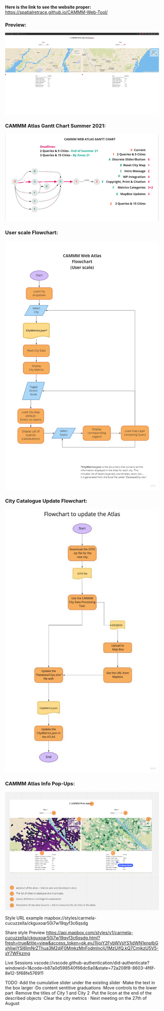 **Here is the link to see the website proper:**
https://spatialretrace.github.io/CAMMM-Web-Tool/

### Preview:
![CAMMM Web Atlas](screenshots/01_June03.png)

### CAMMM Atlas Gantt Chart Summer 2021:
![CAMMM Web Atlas](screenshots/GanttChartSummer2021.PNG)

### User scale Flowchart:
![CAMMM Web Atlas](screenshots/Flowchart_CAMMM_Web_Atlas.jpg)

### City Catalogue Update Flowchart:
![CAMMM City Catalogue](screenshots/Flowchart_City_Catalog.jpg)

### CAMMM Atlas Info Pop-Ups:
![CAMMM Atlas Popups](screenshots/PopUps.png)


Style URL example
mapbox://styles/carmela-cucuzzella/ckguxoar50i7w19qyf3c6qsdg

Share style
Preview 
https://api.mapbox.com/styles/v1/carmela-cucuzzella/ckguxoar50i7w19qyf3c6qsdg.html?fresh=true&title=view&access_token=pk.eyJ1IjoiY2FybWVsYS1jdWN1enplbGxhIiwiYSI6ImNrZThua3M2djF0MmkzMnFodmlncjU1MzUifQ.kQ7CmjkzU5V5-sY7WFkzmg


Live Sessions
vscode://vscode.github-authentication/did-authenticate?windowid=1&code=b87a0d598540f66dc6a0&state=72a208f8-8603-4f6f-8e12-5f68fe576911



TODO
·Add the cumulative slider under the existing slider
·Make the text in the box larger
·Do content sentitive graduations 
·Move controls to the lower part 
·Remove the titles of City 1 and City 2
·Put the Iicon at the end of the described objects
·Clear the city metrics
· Next meeting on the 27th of August